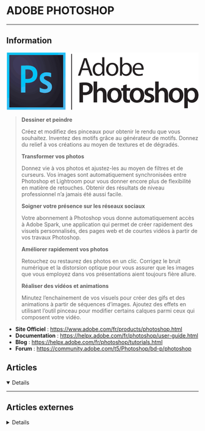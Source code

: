 # ADOBE PHOTOSHOP
---

## <i class="fa-solid fa-hashtag"></i> Information

![Logo](../../_media/apps/adobe_photoshop/adobe_photoshop_logo.png ':size=250 :no-zoom')


> <i class="fa-solid fa-quote-left"></i> **Dessiner et peindre**
> 
> Créez et modifiez des pinceaux pour obtenir le rendu que vous souhaitez. Inventez des motifs grâce au générateur de motifs. Donnez du relief à vos créations au moyen de textures et de dégradés.
>
> **Transformer vos photos**
>
> Donnez vie à vos photos et ajustez-les au moyen de filtres et de curseurs. Vos images sont automatiquement synchronisées entre Photoshop et Lightroom pour vous donner encore plus de flexibilité en matière de retouches. Obtenir des résultats de niveau professionnel n’a jamais été aussi facile.
>
> **Soigner votre présence sur les réseaux sociaux**
>
> Votre abonnement à Photoshop vous donne automatiquement accès à Adobe Spark, une application qui permet de créer rapidement des visuels personnalisés, des pages web et de courtes vidéos à partir de vos travaux Photoshop.
> 
> **Améliorer rapidement vos photos**
>
> Retouchez ou restaurez des photos en un clic. Corrigez le bruit numérique et la distorsion optique pour vous assurer que les images que vous employez dans vos présentations aient toujours fière allure.
>
> **Réaliser des vidéos et animations**
>
> Minutez l’enchainement de vos visuels pour créer des gifs et des animations à partir de séquences d’images. Ajoutez des effets en utilisant l’outil pinceau pour modifier certains calques parmi ceux qui composent votre vidéo.​<i class="fa-solid fa-quote-left fa-rotate-180"></i>


- <i class="fa-solid fa-globe"></i> **Site Officiel** : https://www.adobe.com/fr/products/photoshop.html
- <i class="fa-solid fa-book"></i> **Documentation** : https://helpx.adobe.com/fr/photoshop/user-guide.html
- <i class="fab fa-blogger-b"></i> **Blog** : https://helpx.adobe.com/fr/photoshop/tutorials.html
- <i class="fas fa-comments"></i> **Forum** : https://community.adobe.com/t5/Photoshop/bd-p/photoshop


## <i class="fa-regular fa-newspaper"></i> Articles

<details open>

</details>

---

## <i class="fa-solid fa-glasses"></i> Articles externes

<details>

- [23 Funny Photoshop Ideas You May Not Have Thought Of](https://www.makeuseof.com/funny-photoshop-ideas/)
- [3, 2, 1… Photoshop!](https://www.youtube.com/playlist?list=PLXw7EK7EUaUHnc16OrPbFARENE9ubVUjQ)
- [6 Things You Can Do With Photoshop](https://www.makeuseof.com/things-photoshop-can-do/)
- [7 Techniques to Help You Start Learning Photoshop](https://www.makeuseof.com/tag/photoshop-learning-techniques/)
- [Adobe Photoshop Keyboard Shortcuts 101: The Most Useful Commands](https://www.makeuseof.com/tag/adobe-photoshop-keyboard-shortcuts/)
- [Emulate Film Quality in Digital Photos With Photoshop](https://www.makeuseof.com/tag/film-quality-photoshop-tutorial/)
- [How to Add and Edit Text in Adobe Photoshop](https://www.makeuseof.com/tag/add-edit-text-adobe-photoshop/)
- [How to Add Shadows to Your Images in Photoshop](https://www.makeuseof.com/how-to-add-shadows-photoshop/)
- [How to Blend Images in Photoshop: 4 Ways](https://www.makeuseof.com/how-to-blend-in-photoshop/)
- [How to Change Hair Color in Photoshop](https://www.makeuseof.com/tag/change-hair-color-photoshop/)
- [How to Change the Background Color in Photoshop: 3 Different Ways](https://www.makeuseof.com/how-to-change-background-color-in-photoshop/)
- [How to Change the Background of a Photo in Photoshop](https://www.makeuseof.com/tag/how-to-change-the-background-of-a-photo-in-photoshop/)
- [How to Combine Images in Photoshop to Create Fantastical Composites](https://www.makeuseof.com/how-to-combine-images-photoshop-create-fantastical-composites/)
- [How to Copy Photoshop Layers to a Different Document](https://www.makeuseof.com/how-to-copy-layer-to-different-photoshop-document/)
- [How to Create a Custom Color Palette in Adobe Photoshop](https://www.makeuseof.com/tag/how-to-create-custom-color-palette-photoshop/)
- [How to Create a Custom Sepia Effect in Photoshop](https://www.makeuseof.com/how-to-create-custom-sepia-effect-photoshop/)
- [How to Create Custom Vignettes in Photoshop](https://www.makeuseof.com/how-to-create-custom-vignettes-photoshop/)
- [How to Create Expressive Black and White Images Using Color in Photoshop](https://www.makeuseof.com/how-to-create-rich-black-white-images-photoshop/)
- [How to Create Fantastic Background Blur in Photoshop Using Luminar's Portrait Bokeh AI](https://www.makeuseof.com/photoshop-how-to-create-background-blur-luminar-portrait-bokeh-ai/)
- [How to Create Textures in Photoshop CC](https://www.makeuseof.com/tag/create-textures-photoshop/)
- [How to Create Your Own Puppet for Adobe Character Animator in Photoshop](https://www.makeuseof.com/how-to-create-puppet-adobe-character-animator-photoshop/)
- [How to Crop Images Using Shapes in Photoshop](https://www.makeuseof.com/tag/how-to-crop-images-using-shapes-in-photoshop/)
- [How to Curve Text in Photoshop Around Any Shape](https://www.makeuseof.com/tag/curve-text-photoshop-around-shape/)
- [How to Fix Bad Lighting in Your Portraits Using Photoshop](https://www.makeuseof.com/photoshop-how-to-fix-bad-lighting-in-portraits/)
- [How to Fix Photoshop's Annoying Program Error When Opening Files](https://www.makeuseof.com/how-to-fix-photoshop-program-error-when-opening-files/)
- [How to Flip an Image in Photoshop](https://www.makeuseof.com/how-to-flip-an-image-in-photoshop/)
- [How to Install Adobe Photoshop on Linux](https://www.makeuseof.com/tag/install-adobe-photoshop-linux/)
- [How to Install Brushes in Adobe Photoshop](https://www.makeuseof.com/tag/install-brushes-adobe-photoshop/)
- [How to Make a Background Transparent in Photoshop](https://www.makeuseof.com/how-to-make-background-transparent-photoshop/)
- [How to Make a Twitch Overlay Using Photoshop](https://www.makeuseof.com/tag/twitch-overlay-using-photoshop/)
- [How to Make an Animated GIF in Photoshop](https://www.makeuseof.com/tag/make-animated-gif-photoshop/)
- [How to Make Your Own Christmas Card in Photoshop](https://www.makeuseof.com/tag/make-christmas-card-photoshop/)
- [How to Outline Text in Photoshop](https://www.makeuseof.com/tag/outline-text-photoshop/)
- [How to Outline Text or Add Borders to Text in Adobe Photoshop](https://www.makeuseof.com/tag/outline-text-photoshop/)
- [How to Remove an Object From a Photo Using Photoshop](https://www.makeuseof.com/how-to-photoshop-remove-object-from-photo/)
- [How to remove background in Photoshop?](https://linuxhint.com/how-to-remove-background-in-photoshop/)
- [How to Resize and Merge Layers in Photoshop](https://www.makeuseof.com/tag/resize-merge-layers-photoshop/)
- [How to Save High-Quality Images in Photoshop](https://www.makeuseof.com/tag/save-high-quality-images-photoshop/)
- [How to Select All of the Same Color in Photoshop](https://www.makeuseof.com/tag/select-same-color-photoshop/)
- [How to Smooth Skin in Photoshop: A Step-by-Step Guide](https://www.makeuseof.com/how-to-smooth-skin-in-photoshop/)
- [How to Transform a Photo Into an Abstract Portrait Using Photoshop](https://www.makeuseof.com/photoshop-how-to-transform-photo-into-abstract-portrait/)
- [How to Unblur an Image: 3 Easy Methods to Try](https://www.makeuseof.com/how-to-unblur-an-image/)
- [How to Use Photoshop Actions to Make Your Life Easier](https://www.makeuseof.com/how-to-use-photoshop-actions/)
- [How to Use Photoshop and After Effects to Create Animated Graphics](https://www.makeuseof.com/how-to-work-between-photoshop-after-effects-animated-graphics/)
- [How to Use Photoshop's Clone Stamp Tool](https://www.makeuseof.com/how-to-use-photoshops-clone-stamp-tool/)
- [How to Use the Brush Tool in Photoshop: A Beginner's Guide](https://www.makeuseof.com/how-to-use-brush-tool-photoshp/)
- [How to Use the Custom Shape Tool in Adobe Photoshop](https://www.makeuseof.com/tag/how-to-use-custom-shape-tool-photoshop/)
- [What is Clipping Path in Photoshop?](https://linuxhint.com/clipping_path_in_photoshop/)
- [Working With Text in Photoshop: A Definitive Guide](https://www.makeuseof.com/tag/working-with-text-photoshop-guide/)

</details>
